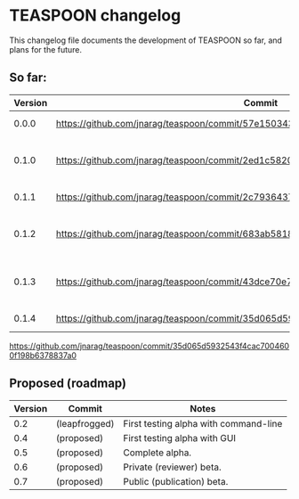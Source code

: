 # TEASPOON changelog

This changelog file documents the development of TEASPOON so far, and plans for the future.

## So far: 

| Version | Commit | Notes |
| ------- | ------ | ----- |
| 0.0.0 | https://github.com/jnarag/teaspoon/commit/57e15034390e5c47c81d43cb4e462c0aba91c7ba | As per first commit, e.g. @jnarag code only) |
| 0.1.0 | https://github.com/jnarag/teaspoon/commit/2ed1c58206da8d2218d542eefda968b33523f6d0 | Some tidying of args in adaptation.mainAnalysis for convenience but nothing major. |
| 0.1.1 | https://github.com/jnarag/teaspoon/commit/2c7936437725ea8b8b1622e4bdd394d3f9e1db13 | Start to refactor variable names |
| 0.1.2 | https://github.com/jnarag/teaspoon/commit/683ab5818d1ef6e2c87bef60e6b926d52fb74d46 | Refactor names and package structure of existing implementation to make rewrites easier. |
| 0.1.3 | https://github.com/jnarag/teaspoon/commit/43dce70e78f1677a94d611580f8b38aaf1a0eda5 | Refactor logic for single main() in command-line executable, given a maskfile. |
| 0.1.4   | https://github.com/jnarag/teaspoon/commit/35d065d5932543f4cac7004600f198b6378837a0 | First testing alpha with masker, commandline | 


https://github.com/jnarag/teaspoon/commit/35d065d5932543f4cac7004600f198b6378837a0
## Proposed (roadmap)

| Version | Commit | Notes |
| ------- | ------ | ----- |
| 0.2   | (leapfrogged) | First testing alpha with command-line |
| 0.4   | (proposed) | First testing alpha with GUI |
| 0.5   | (proposed) | Complete alpha. |
| 0.6   | (proposed) | Private (reviewer) beta. |
| 0.7   | (proposed) | Public (publication) beta. |
